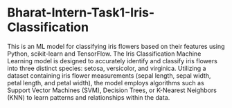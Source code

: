 # Bharat-Intern-Task1-Iris-Classification
This is an ML model for classifying iris flowers based on their features using Python, scikit-learn and TensorFlow.
The Iris Classification Machine Learning model is designed to accurately identify and classify iris flowers into three distinct species: setosa, versicolor, and virginica. Utilizing a dataset containing iris flower measurements (sepal length, sepal width, petal length, and petal width), the model employs algorithms such as Support Vector Machines (SVM), Decision Trees, or K-Nearest Neighbors (KNN) to learn patterns and relationships within the data. 
